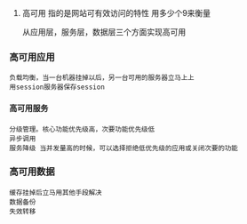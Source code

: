 1. 高可用 指的是网站可有效访问的特性 用多少个9来衡量

    从应用层，服务层，数据层三个方面实现高可用
    
    
### 高可用应用
    负载均衡，当一台机器挂掉以后，另一台可用的服务器立马上上
    用session服务器保存session
    
#### 高可用服务
    分级管理。核心功能优先级高，次要功能优先级低
    异步调用 
    服务降级 当并发量高的时候，可以选择拒绝低优先级的应用或关闭次要的功能
    
### 高可用数据
    缓存挂掉后立马用其他手段解决
    数据备份
    失效转移
  